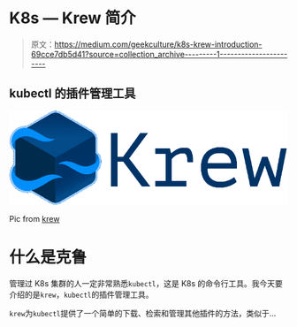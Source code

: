 # K8s — Krew 简介

> 原文：<https://medium.com/geekculture/k8s-krew-introduction-69cce7db5d41?source=collection_archive---------1----------------------->

## kubectl 的插件管理工具

![](img/1f82d8035aa735a0b9313843d019fb96.png)

Pic from [krew](https://krew.sigs.k8s.io/)

# 什么是克鲁

管理过 K8s 集群的人一定非常熟悉`kubectl`，这是 K8s 的命令行工具。我今天要介绍的是`krew`，`kubectl`的插件管理工具。

`krew`为`kubectl`提供了一个简单的下载、检索和管理其他插件的方法，类似于…